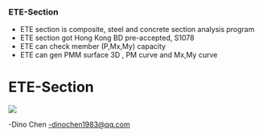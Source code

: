 ### ETE-Section

- ETE section is composite, steel and concrete section analysis program
- ETE section got Hong Kong BD pre-accepted, S1078
- ETE can check member (P,Mx,My) capacity
- ETE can gen PMM surface 3D , PM curve and Mx,My curve

# ETE-Section

![](https://raw.githubusercontent.com/dinochen1983/ETE-Section/main/images/pimages01.jpg?raw=true)

-Dino Chen
-dinochen1983@qq.com
